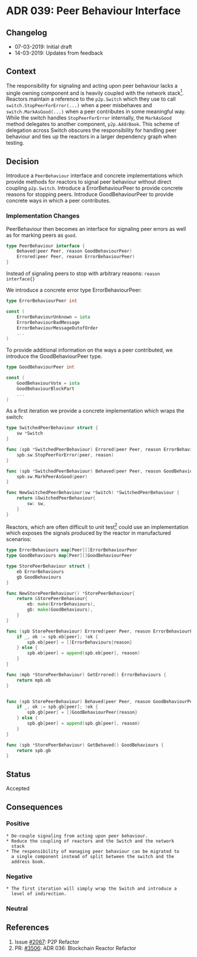 # ADR 039: Peer Behaviour Interface

## Changelog
* 07-03-2019: Initial draft
* 14-03-2019: Updates from feedback

## Context

The responsibility for signaling and acting upon peer behaviour lacks a single
owning component and is heavily coupled with the network stack[<sup>1</sup>](#references). Reactors
maintain a reference to the `p2p.Switch` which they use to call
`switch.StopPeerForError(...)` when a peer misbehaves and
`switch.MarkAsGood(...)` when a peer contributes in some meaningful way.
While the switch handles `StopPeerForError` internally, the `MarkAsGood`
method delegates to another component, `p2p.AddrBook`. This scheme of delegation
across Switch obscures the responsibility for handling peer behaviour
and ties up the reactors in a larger dependency graph when testing.

## Decision

Introduce a `PeerBehaviour` interface and concrete implementations which
provide methods for reactors to signal peer behaviour without direct
coupling `p2p.Switch`.  Introduce a ErrorBehaviourPeer to provide
concrete reasons for stopping peers. Introduce GoodBehaviourPeer to provide
concrete ways in which a peer contributes.

### Implementation Changes

PeerBehaviour then becomes an interface for signaling peer errors as well
as for marking peers as `good`.

```go
type PeerBehaviour interface {
    Behaved(peer Peer, reason GoodBehaviourPeer)
    Errored(peer Peer, reason ErrorBehaviourPeer)
}
```

Instead of signaling peers to stop with arbitrary reasons:
`reason interface{}`

We introduce a concrete error type ErrorBehaviourPeer:
```go
type ErrorBehaviourPeer int

const (
    ErrorBehaviourUnknown = iota
    ErrorBehaviourBadMessage
    ErrorBehaviourMessageOutofOrder
    ...
)
```

To provide additional information on the ways a peer contributed, we introduce
the GoodBehaviourPeer type.

```go
type GoodBehaviourPeer int

const (
    GoodBehaviourVote = iota
    GoodBehaviourBlockPart
    ...
)
```

As a first iteration we provide a concrete implementation which wraps
the switch:
```go
type SwitchedPeerBehaviour struct {
    sw *Switch
}

func (spb *SwitchedPeerBehaviour) Errored(peer Peer, reason ErrorBehaviourPeer) {
    spb.sw.StopPeerForError(peer, reason)
}

func (spb *SwitchedPeerBehaviour) Behaved(peer Peer, reason GoodBehaviourPeer) {
    spb.sw.MarkPeerAsGood(peer)
}

func NewSwitchedPeerBehaviour(sw *Switch) *SwitchedPeerBehaviour {
    return &SwitchedPeerBehaviour{
        sw: sw,
    }
}
```

Reactors, which are often difficult to unit test[<sup>2</sup>](#references) could use an implementation which exposes the signals produced by the reactor in
manufactured scenarios:

```go
type ErrorBehaviours map[Peer][]ErrorBehaviourPeer
type GoodBehaviours map[Peer][]GoodBehaviourPeer

type StorePeerBehaviour struct {
    eb ErrorBehaviours
    gb GoodBehaviours
}

func NewStorePeerBehaviour() *StorePeerBehaviour{
    return &StorePeerBehaviour{
        eb: make(ErrorBehaviours),
        gb: make(GoodBehaviours),
    }
}

func (spb StorePeerBehaviour) Errored(peer Peer, reason ErrorBehaviourPeer) {
    if _, ok := spb.eb[peer]; !ok {
        spb.eb[peer] = []ErrorBehaviours{reason}
    } else {
        spb.eb[peer] = append(spb.eb[peer], reason)
    }
}

func (mpb *StorePeerBehaviour) GetErrored() ErrorBehaviours {
    return mpb.eb
}


func (spb StorePeerBehaviour) Behaved(peer Peer, reason GoodBehaviourPeer) {
    if _, ok := spb.gb[peer]; !ok {
        spb.gb[peer] = []GoodBehaviourPeer{reason}
    } else {
        spb.gb[peer] = append(spb.gb[peer], reason)
    }
}

func (spb *StorePeerBehaviour) GetBehaved() GoodBehaviours {
    return spb.gb
}
```

## Status

Accepted

## Consequences

### Positive

    * De-couple signaling from acting upon peer behaviour.
    * Reduce the coupling of reactors and the Switch and the network
      stack
    * The responsibility of managing peer behaviour can be migrated to
      a single component instead of split between the switch and the
      address book.

### Negative

    * The first iteration will simply wrap the Switch and introduce a
      level of indirection.

### Neutral

## References

1. Issue [#2067](https://github.com/tendermint/tendermint/issues/2067): P2P Refactor
2. PR: [#3506](https://github.com/tendermint/tendermint/pull/3506): ADR 036: Blockchain Reactor Refactor
